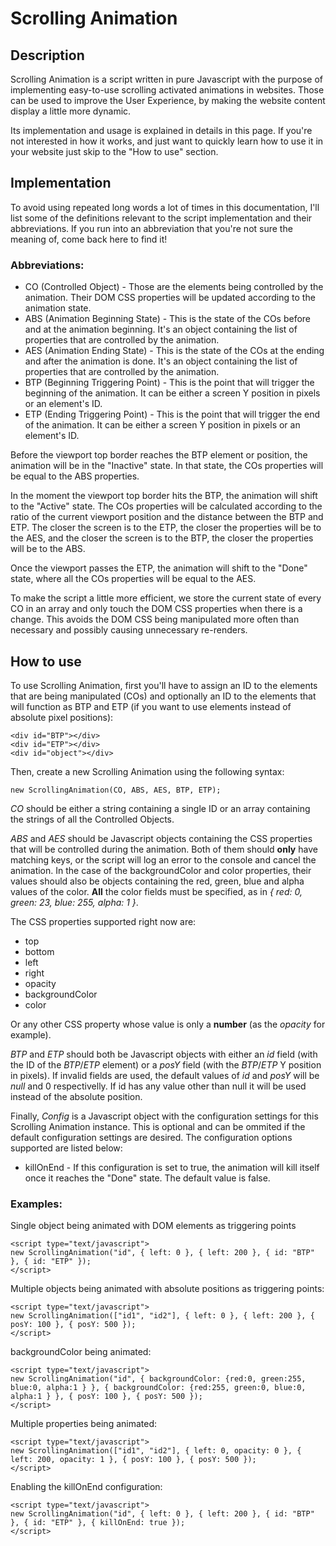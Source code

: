 # Scrolling Animation

## Description

Scrolling Animation is a script written in pure Javascript with the purpose of implementing easy-to-use scrolling activated animations in websites. Those can be used to improve the User Experience, by making the website content display a little more dynamic.

Its implementation and usage is explained in details in this page. If you're not interested in how it works, and just want to quickly learn how to use it in your website just skip to the "How to use" section.

## Implementation

To avoid using repeated long words a lot of times in this documentation, I'll list some of the definitions relevant to the script implementation and their abbreviations. If you run into an abbreviation that you're not sure the meaning of, come back here to find it!

### Abbreviations:

- CO (Controlled Object) - Those are the elements being controlled by the animation. Their DOM CSS properties will be updated according to the animation state. 
- ABS (Animation Beginning State) - This is the state of the COs before and at the animation beginning. It's an object containing the list of properties that are controlled by the animation. 
- AES (Animation Ending State) - This is the state of the COs at the ending and after the animation is done. It's an object containing the list of properties that are controlled by the animation. 
- BTP (Beginning Triggering Point) - This is the point that will trigger the beginning of the animation. It can be either a screen Y position in pixels or an element's ID. 
- ETP (Ending Triggering Point) - This is the point that will trigger the end of the animation. It can be either a screen Y position in pixels or an element's ID. 

Before the viewport top border reaches the BTP element or position, the animation will be in the "Inactive" state. In that state, the COs properties will be equal to the ABS properties.

In the moment the viewport top border hits the BTP, the animation will shift to the "Active" state. The COs properties will be calculated according to the ratio of the current viewport position and the distance between the BTP and ETP. The closer the screen is to the ETP, the closer the properties will be to the AES, and the closer the screen is to the BTP, the closer the properties will be to the ABS.

Once the viewport passes the ETP, the animation will shift to the "Done" state, where all the COs properties will be equal to the AES.

To make the script a little more efficient, we store the current state of every CO in an array and only touch the DOM CSS properties when there is a change. This avoids the DOM CSS being manipulated more often than necessary and possibly causing unnecessary re-renders.

## How to use

To use Scrolling Animation, first you'll have to assign an ID to the elements that are being manipulated (COs) and optionally an ID to the elements that will function as BTP and ETP (if you want to use elements instead of absolute pixel positions):

```
<div id="BTP"></div>
<div id="ETP"></div>
<div id="object"></div>
```

Then, create a new Scrolling Animation using the following syntax:

```
new ScrollingAnimation(CO, ABS, AES, BTP, ETP);
```

_CO_ should be either a string containing a single ID or an array containing the strings of all the Controlled Objects.

_ABS_ and _AES_ should be Javascript objects containing the CSS properties that will be controlled during the animation. Both of them should __only__ have matching keys, or the script will log an error to the console and cancel the animation. In the case of the backgroundColor and color properties, their values should also be objects containing the red, green, blue and alpha values of the color. __All__ the color fields must be specified, as in _{ red: 0, green: 23, blue: 255, alpha: 1 }_.

The CSS properties supported right now are:

- top
- bottom
- left
- right
- opacity
- backgroundColor
- color

Or any other CSS property whose value is only a __number__ (as the _opacity_ for example).

_BTP_ and _ETP_ should both be Javascript objects with either an _id_ field (with the ID of the _BTP_/_ETP_ element) or a _posY_ field (with the _BTP_/_ETP_ Y position in pixels). If invalid fields are used, the default values of _id_ and _posY_ will be _null_ and 0 respectivelly. If id has any value other than null it will be used instead of the absolute position.

Finally, _Config_ is a Javascript object with the configuration settings for this Scrolling Animation instance. This is optional and can be ommited if the default configuration settings are desired. The configuration options supported are listed below:

- killOnEnd - If this configuration is set to true, the animation will kill itself once it reaches the "Done" state. The default value is false.

### Examples:

Single object being animated with DOM elements as triggering points

```
<script type="text/javascript">
new ScrollingAnimation("id", { left: 0 }, { left: 200 }, { id: "BTP" }, { id: "ETP" });
</script>
```

Multiple objects being animated with absolute positions as triggering points:

```
<script type="text/javascript">
new ScrollingAnimation(["id1", "id2"], { left: 0 }, { left: 200 }, { posY: 100 }, { posY: 500 });
</script>
```

backgroundColor being animated:

```
<script type="text/javascript">
new ScrollingAnimation("id", { backgroundColor: {red:0, green:255, blue:0, alpha:1 } }, { backgroundColor: {red:255, green:0, blue:0, alpha:1 } }, { posY: 100 }, { posY: 500 });
</script>
```

Multiple properties being animated:

```
<script type="text/javascript">
new ScrollingAnimation(["id1", "id2"], { left: 0, opacity: 0 }, { left: 200, opacity: 1 }, { posY: 100 }, { posY: 500 });
</script>
```

Enabling the killOnEnd configuration:

```
<script type="text/javascript">
new ScrollingAnimation("id", { left: 0 }, { left: 200 }, { id: "BTP" }, { id: "ETP" }, { killOnEnd: true });
</script>
```
